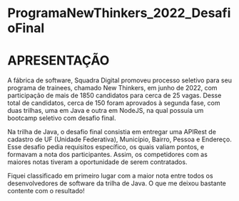 # ProgramaNewThinkers_2022_DesafioFinal

# APRESENTAÇÃO
A fábrica de software, Squadra Digital promoveu processo seletivo para seu programa de trainees, chamado New Thinkers, em junho de 2022, com participação de mais de 1850 candidatos para cerca de 25 vagas. Desse total de candidatos, cerca de 150 foram aprovados à segunda fase, com duas trilhas, uma em Java e outra em NodeJS, na qual possuía um bootcamp seletivo com desafio final. 

Na trilha de Java, o desafio final consistia em entregar uma APIRest de cadastro de UF (Unidade Federativa), Município, Bairro, Pessoa e Endereço. Esse desafio pedia requisitos específico, os quais valiam pontos, e formavam a nota dos participantes. Assim, os competidores com as maiores notas tiveram a oportunidade de serem contratados. 

Fiquei classificado em primeiro lugar com a maior nota entre todos os desenvolvedores de software da trilha de Java. O que me deixou bastante contente com o resultado!

